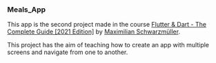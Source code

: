### Meals_App

This app is the second project made in the course [
Flutter & Dart - The Complete Guide [2021 Edition]](https://www.udemy.com/course/learn-flutter-dart-to-build-ios-android-apps/) by [Maximilian Schwarzmüller](https://www.udemy.com/course/learn-flutter-dart-to-build-ios-android-apps/#instructor-2).

This project has the aim of teaching how to create an app with multiple screens and navigate from one to another.
